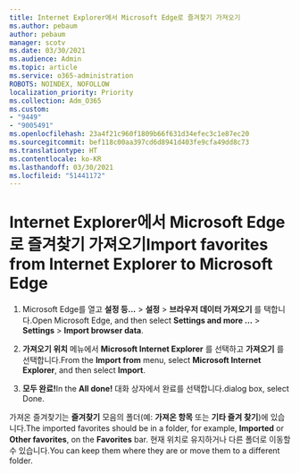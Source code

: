 ```yaml
---
title: Internet Explorer에서 Microsoft Edge로 즐겨찾기 가져오기
ms.author: pebaum
author: pebaum
manager: scotv
ms.date: 03/30/2021
ms.audience: Admin
ms.topic: article
ms.service: o365-administration
ROBOTS: NOINDEX, NOFOLLOW
localization_priority: Priority
ms.collection: Adm_O365
ms.custom:
- "9449"
- "9005491"
ms.openlocfilehash: 23a4f21c960f1809b66f631d34efec3c1e87ec20
ms.sourcegitcommit: bef118c00aa397cd6d8941d403fe9cfa49dd8c73
ms.translationtype: HT
ms.contentlocale: ko-KR
ms.lasthandoff: 03/30/2021
ms.locfileid: "51441172"
---
```

# <a name="import-favorites-from-internet-explorer-to-microsoft-edge"></a><span data-ttu-id="36c24-102">Internet Explorer에서 Microsoft Edge로 즐겨찾기 가져오기</span><span class="sxs-lookup"><span data-stu-id="36c24-102">Import favorites from Internet Explorer to Microsoft Edge</span></span>

1. <span data-ttu-id="36c24-103">Microsoft Edge를 열고 **설정 등...** > **설정** > **브라우저 데이터 가져오기** 를 택합니다.</span><span class="sxs-lookup"><span data-stu-id="36c24-103">Open Microsoft Edge, and then select **Settings and more ...** > **Settings** > **Import browser data**.</span></span>

1. <span data-ttu-id="36c24-104">**가져오기 위치** 메뉴에서 **Microsoft Internet Explorer** 를 선택하고 **가져오기** 를 선택합니다.</span><span class="sxs-lookup"><span data-stu-id="36c24-104">From the **Import from** menu, select **Microsoft Internet Explorer**, and then select **Import**.</span></span>

1. <span data-ttu-id="36c24-105">**모두 완료!**</span><span class="sxs-lookup"><span data-stu-id="36c24-105">In the **All done!**</span></span> <span data-ttu-id="36c24-106">대화 상자에서 완료를 선택합니다.</span><span class="sxs-lookup"><span data-stu-id="36c24-106">dialog box, select Done.</span></span>

<span data-ttu-id="36c24-107">가져온 즐겨찾기는 **즐겨찾기** 모음의 폴더(예: **가져온 항목** 또는 **기타 즐겨 찾기**)에 있습니다.</span><span class="sxs-lookup"><span data-stu-id="36c24-107">The imported favorites should be in a folder, for example, **Imported** or **Other favorites**, on the **Favorites** bar.</span></span> <span data-ttu-id="36c24-108">현재 위치로 유지하거나 다른 폴더로 이동할 수 있습니다.</span><span class="sxs-lookup"><span data-stu-id="36c24-108">You can keep them where they are or move them to a different folder.</span></span>